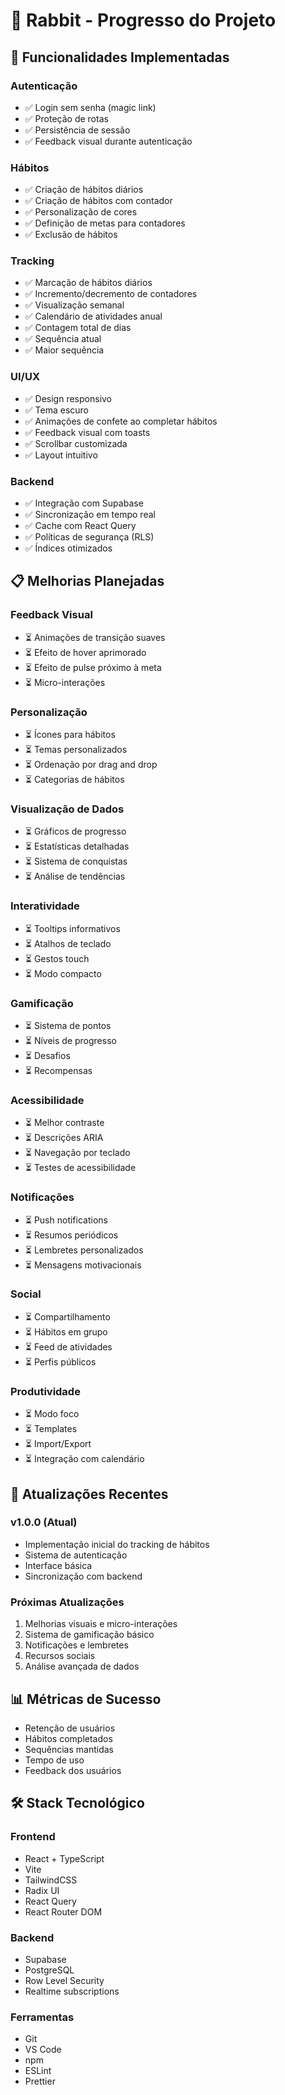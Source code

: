 # 🐰 Rabbit - Progresso do Projeto

## 🎯 Funcionalidades Implementadas

### Autenticação
- ✅ Login sem senha (magic link)
- ✅ Proteção de rotas
- ✅ Persistência de sessão
- ✅ Feedback visual durante autenticação

### Hábitos
- ✅ Criação de hábitos diários
- ✅ Criação de hábitos com contador
- ✅ Personalização de cores
- ✅ Definição de metas para contadores
- ✅ Exclusão de hábitos

### Tracking
- ✅ Marcação de hábitos diários
- ✅ Incremento/decremento de contadores
- ✅ Visualização semanal
- ✅ Calendário de atividades anual
- ✅ Contagem total de dias
- ✅ Sequência atual
- ✅ Maior sequência

### UI/UX
- ✅ Design responsivo
- ✅ Tema escuro
- ✅ Animações de confete ao completar hábitos
- ✅ Feedback visual com toasts
- ✅ Scrollbar customizada
- ✅ Layout intuitivo

### Backend
- ✅ Integração com Supabase
- ✅ Sincronização em tempo real
- ✅ Cache com React Query
- ✅ Políticas de segurança (RLS)
- ✅ Índices otimizados

## 📋 Melhorias Planejadas

### Feedback Visual
- ⏳ Animações de transição suaves
- ⏳ Efeito de hover aprimorado
- ⏳ Efeito de pulse próximo à meta
- ⏳ Micro-interações

### Personalização
- ⏳ Ícones para hábitos
- ⏳ Temas personalizados
- ⏳ Ordenação por drag and drop
- ⏳ Categorias de hábitos

### Visualização de Dados
- ⏳ Gráficos de progresso
- ⏳ Estatísticas detalhadas
- ⏳ Sistema de conquistas
- ⏳ Análise de tendências

### Interatividade
- ⏳ Tooltips informativos
- ⏳ Atalhos de teclado
- ⏳ Gestos touch
- ⏳ Modo compacto

### Gamificação
- ⏳ Sistema de pontos
- ⏳ Níveis de progresso
- ⏳ Desafios
- ⏳ Recompensas

### Acessibilidade
- ⏳ Melhor contraste
- ⏳ Descrições ARIA
- ⏳ Navegação por teclado
- ⏳ Testes de acessibilidade

### Notificações
- ⏳ Push notifications
- ⏳ Resumos periódicos
- ⏳ Lembretes personalizados
- ⏳ Mensagens motivacionais

### Social
- ⏳ Compartilhamento
- ⏳ Hábitos em grupo
- ⏳ Feed de atividades
- ⏳ Perfis públicos

### Produtividade
- ⏳ Modo foco
- ⏳ Templates
- ⏳ Import/Export
- ⏳ Integração com calendário

## 🔄 Atualizações Recentes

### v1.0.0 (Atual)
- Implementação inicial do tracking de hábitos
- Sistema de autenticação
- Interface básica
- Sincronização com backend

### Próximas Atualizações
1. Melhorias visuais e micro-interações
2. Sistema de gamificação básico
3. Notificações e lembretes
4. Recursos sociais
5. Análise avançada de dados

## 📊 Métricas de Sucesso
- Retenção de usuários
- Hábitos completados
- Sequências mantidas
- Tempo de uso
- Feedback dos usuários

## 🛠️ Stack Tecnológico

### Frontend
- React + TypeScript
- Vite
- TailwindCSS
- Radix UI
- React Query
- React Router DOM

### Backend
- Supabase
- PostgreSQL
- Row Level Security
- Realtime subscriptions

### Ferramentas
- Git
- VS Code
- npm
- ESLint
- Prettier 
